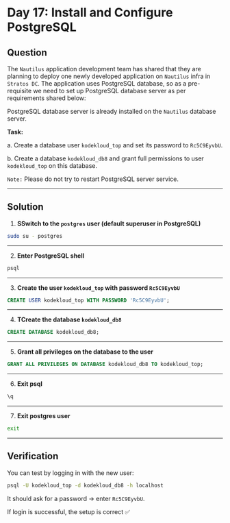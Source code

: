 # Day 17: Install and Configure PostgreSQL

## Question

The `Nautilus` application development team has shared that they are planning to deploy one newly developed application on `Nautilus` infra in `Stratos DC`. The application uses PostgreSQL database, so as a pre-requisite we need to set up PostgreSQL database server as per requirements shared below:

PostgreSQL database server is already installed on the `Nautilus` database server.

**Task:**  

a. Create a database user `kodekloud_top` and set its password to `Rc5C9EyvbU`.

b. Create a database `kodekloud_db8` and grant full permissions to user `kodekloud_top` on this database.

`Note:` Please do not try to restart PostgreSQL server service.

---

## Solution

1. **SSwitch to the `postgres` user (default superuser in PostgreSQL)**

```bash
sudo su - postgres
```

---

2. **Enter PostgreSQL shell**

```bash
psql
```

---

3. **Create the user `kodekloud_top` with password `Rc5C9EyvbU`**

```sql
CREATE USER kodekloud_top WITH PASSWORD 'Rc5C9EyvbU';
```

---

4. **TCreate the database `kodekloud_db8`**

```sql
CREATE DATABASE kodekloud_db8;
```

---

5. **Grant all privileges on the database to the user**

```sql
GRANT ALL PRIVILEGES ON DATABASE kodekloud_db8 TO kodekloud_top;
```

---

6. **Exit psql**

```sql
\q
```

---

7. **Exit postgres user**

```bash
exit
```

---

## Verification

You can test by logging in with the new user:

```bash
psql -U kodekloud_top -d kodekloud_db8 -h localhost
```

It should ask for a password → enter `Rc5C9EyvbU`.

If login is successful, the setup is correct ✅